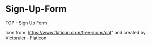 # Sign-Up-Form
TOP - Sign Up Form


Icon from: https://www.flaticon.com/free-icons/cat" and created by Victoruler - Flaticon